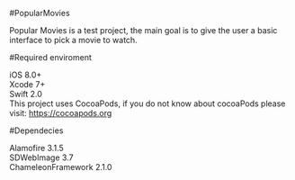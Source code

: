 #PopularMovies

Popular Movies is a test project, the main goal is to give the user a basic interface to pick a movie to watch.

#Required enviroment

iOS 8.0+<br/>
Xcode 7+<br/>
Swift 2.0<br/>
This project uses CocoaPods, if you do not know about cocoaPods please visit:
https://cocoapods.org

#Dependecies

Alamofire 3.1.5<br/>
SDWebImage 3.7<br/>
ChameleonFramework 2.1.0<br/>

